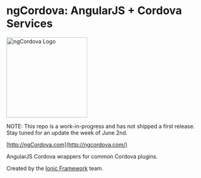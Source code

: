 ngCordova: AngularJS + Cordova Services
==========

<img src="http://ionicframework.com/img/ngcordova-context-logo.png" alt="ngCordova Logo" width="210px" height="210px" />

NOTE: This repo is a work-in-progress and has not shipped a first release. Stay tuned for an update the week of June 2nd.

[http://ngCordova.com](http://ngcordova.com/)

AngularJS Cordova wrappers for common Cordova plugins.

Created by the [Ionic Framework](http://ionicframework.com/) team.
